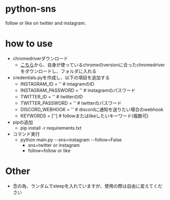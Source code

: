 # python-sns
follow or like on twitter and instagram.

# how to use
- chromedriverダウンロード
	- [こちら](http://chromedriver.chromium.org/downloads)から、自身が使っているchromeのversionに合ったchromedriverをダウンロードし、フォルダに入れる
- credentials.pyを作成し、以下の項目を追加する
	- INSTAGRAM_ID = ''  # intagramのID
	- INSTAGRAM_PASSWORD = ''  # instagramのパスワード
	- TWITTER_ID = ''  # twitterのID
	- TWITTER_PASSWORD = ''  # twitterのパスワード
	- DISCORD_WEBHOOK = ''  # discordに通知を送りたい場合のwebhook
	- KEYWORDS = ['']  # followまたはlikeしたいキーワード(複数可)
- pipの追加
	- pip install -r requirements.txt
- コマンド実行
	- python main.py --sns=instagram --follow=False
		- sns=twitter or instagram
		- follow=follow or like

# Other
- 念の為、ランダムでsleepを入れていますが、使用の際は自由に変えてください
